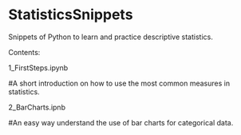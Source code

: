 # StatisticsSnippets
Snippets of Python to learn and practice descriptive statistics.

Contents:

1_FirstSteps.ipynb

#A short introduction on how to use the most common measures in statistics.

2_BarCharts.ipnb

#An easy way understand the use of bar charts for categorical data.


